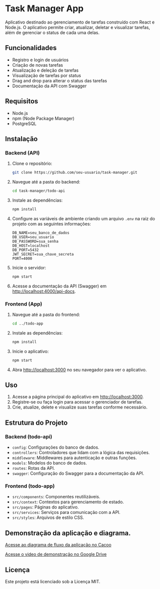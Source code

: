 # Task Manager App

Aplicativo destinado ao gerenciamento de tarefas construído com React e Node.js. O aplicativo permite criar, atualizar, deletar e visualizar tarefas, além de gerenciar o status de cada uma delas.

## Funcionalidades

- Registro e login de usuários
- Criação de novas tarefas
- Atualização e deleção de tarefas
- Visualização de tarefas por status
- Drag and drop para alterar o status das tarefas
- Documentação da API com Swagger

## Requisitos

- Node.js
- npm (Node Package Manager)
- PostgreSQL

## Instalação

### Backend (API)

1. Clone o repositório:
    ```bash
    git clone https://github.com/seu-usuario/task-manager.git
    ```
2. Navegue até a pasta do backend:
    ```bash
    cd task-manager/todo-api
    ```
3. Instale as dependências:
    ```bash
    npm install
    ```
4. Configure as variáveis de ambiente criando um arquivo `.env` na raiz do projeto com as seguintes informações:
    ```env
    DB_NAME=seu_banco_de_dados
    DB_USER=seu_usuario
    DB_PASSWORD=sua_senha
    DB_HOST=localhost
    DB_PORT=5432
    JWT_SECRET=sua_chave_secreta
    PORT=4000
    ```
5. Inicie o servidor:
    ```bash
    npm start
    ```
6. Acesse a documentação da API (Swagger) em [http://localhost:4000/api-docs](http://localhost:4000/api-docs).

### Frontend (App)

1. Navegue até a pasta do frontend:
    ```bash
    cd ../todo-app
    ```
2. Instale as dependências:
    ```bash
    npm install
    ```
3. Inicie o aplicativo:
    ```bash
    npm start
    ```
4. Abra [http://localhost:3000](http://localhost:3000) no seu navegador para ver o aplicativo.

## Uso

1. Acesse a página principal do aplicativo em [http://localhost:3000](http://localhost:3000).
2. Registre-se ou faça login para acessar o gerenciador de tarefas.
3. Crie, atualize, delete e visualize suas tarefas conforme necessário.

## Estrutura do Projeto

### Backend (todo-api)

- `config`: Configurações do banco de dados.
- `controllers`: Controladores que lidam com a lógica das requisições.
- `middleware`: Middlewares para autenticação e outras funções.
- `models`: Modelos do banco de dados.
- `routes`: Rotas da API.
- `swagger`: Configuração do Swagger para a documentação da API.

### Frontend (todo-app)

- `src/components`: Componentes reutilizáveis.
- `src/context`: Contextos para gerenciamento de estado.
- `src/pages`: Páginas do aplicativo.
- `src/services`: Serviços para comunicação com a API.
- `src/styles`: Arquivos de estilo CSS.

## Demonstração da aplicação e diagrama.

[Acesse ao diagrama de fluxo da aplicação no Cacoo](https://cacoo.com/diagrams/Oi8YO7LMgfUPEP3o/04EBE)


[Acesse o video de demonstração no Google Drive](https://drive.google.com/file/d/1tEXEWp5jzWfZZtB08K702ABkeFSoWNob/view?usp=sharing)

## Licença

Este projeto está licenciado sob a Licença MIT.
